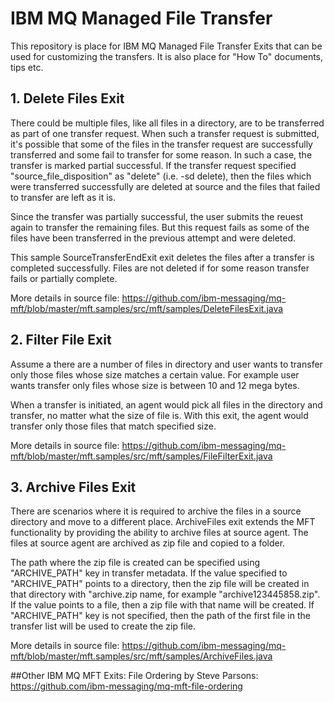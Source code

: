 # IBM MQ Managed File Transfer 

This repository is place for IBM MQ Managed File Transfer Exits that can be used for customizing the transfers. It is also place for "How To" documents, tips etc.

## 1. Delete Files Exit
There could be multiple files, like all files in a directory, are to be transferred as part of one transfer request. When such a transfer request is submitted, it's possible that some of the files in the transfer request are successfully transferred and some fail to transfer
for some reason. In such a case, the transfer is marked partial successful. If the transfer request specified "source_file_disposition" as "delete" (i.e. -sd delete), then the files which were transferred successfully are deleted at source and the files that failed to 
transfer are left as it is.

Since the transfer was partially successful, the user submits the reuest again to transfer the remaining files. But this request fails as some of the files have been transferred in the previous attempt and were deleted. 
  
This sample SourceTransferEndExit exit deletes the files after a transfer is completed successfully. Files are not deleted if for some reason transfer fails or partially complete. 

More details in source file: https://github.com/ibm-messaging/mq-mft/blob/master/mft.samples/src/mft/samples/DeleteFilesExit.java

## 2. Filter File Exit
Assume a there are a number of files in directory and user wants to transfer only those files whose size matches a certain value. For example user wants transfer only files whose size is between 10 and 12 mega bytes.
  
When a transfer is initiated, an agent would pick all files in the directory and transfer, no matter what the size of file is. With this exit, the agent would transfer only those files that match specified size.

More details in source file: https://github.com/ibm-messaging/mq-mft/blob/master/mft.samples/src/mft/samples/FileFilterExit.java

## 3. Archive Files Exit
There are scenarios where it is required to archive the files in a source directory and move to a different place. ArchiveFiles exit extends the MFT functionality by providing the ability to archive files at source agent. The files at source agent are archived as zip file and copied to a folder.

The path where the zip file is created can be specified using "ARCHIVE_PATH" key in transfer metadata. If the value specified to "ARCHIVE_PATH" points to a directory, then the zip file will be created in that directory with "archive<Current time in millisecond>.zip name, for example "archive123445858.zip". If the value points to a file, then a zip file with that name will be created. If "ARCHIVE_PATH" key is not specified, then the path of the first file in the transfer list will be used to create the zip file.

More details in source file: https://github.com/ibm-messaging/mq-mft/blob/master/mft.samples/src/mft/samples/ArchiveFiles.java


##Other IBM MQ MFT Exits:
File Ordering by Steve Parsons: https://github.com/ibm-messaging/mq-mft-file-ordering

